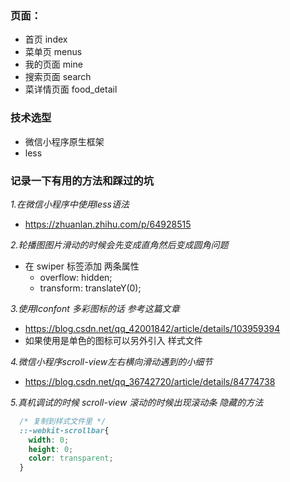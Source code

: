 ### 页面：

+ 首页        index
+ 菜单页      menus
+ 我的页面   mine
+ 搜索页面   search
+ 菜详情页面   food_detail

### 技术选型

+ 微信小程序原生框架
+ less

### 记录一下有用的方法和踩过的坑
*1.在微信小程序中使用less语法*
+ https://zhuanlan.zhihu.com/p/64928515

*2.轮播图图片滑动的时候会先变成直角然后变成圆角问题*
+ 在 swiper 标签添加 两条属性
  + overflow: hidden;
  + transform: translateY(0);

*3.使用Iconfont 多彩图标的话 参考这篇文章*
+ https://blog.csdn.net/qq_42001842/article/details/103959394
+ 如果使用是单色的图标可以另外引入 样式文件

*4.微信小程序scroll-view左右横向滑动遇到的小细节*
+ https://blog.csdn.net/qq_36742720/article/details/84774738

*5.真机调试的时候 scroll-view 滚动的时候出现滚动条 隐藏的方法*
```css
  /* 复制到样式文件里 */
  ::-webkit-scrollbar{
    width: 0;
    height: 0;
    color: transparent;
  }
```